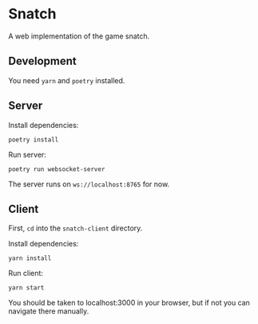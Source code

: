 # Snatch

A web implementation of the game snatch.


## Development

You need `yarn` and `poetry` installed.

## Server

Install dependencies:

```
poetry install
```

Run server:

```
poetry run websocket-server
```

The server runs on `ws://localhost:8765` for now.


## Client

First, `cd` into the `snatch-client` directory.

Install dependencies:

```
yarn install
```

Run client:

```
yarn start
```

You should be taken to localhost:3000 in your browser, but if not you
can navigate there manually.
